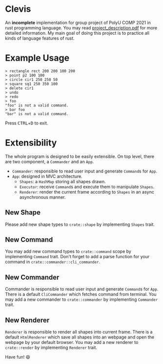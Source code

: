 # Clevis
An __incomplete__ implementation for group project of PolyU COMP 2021 in rust programming language. You may read [project_description.pdf](./project_description.pdf) for more detailed  information. My main goal of doing this project is to practice all kinds of language features of rust. 

# Example Usage
```
> rectangle rect 200 200 100 200
> point p2 100 100
> circle cir1 250 250 50
> square sq1 250 350 100
> delete cir1
> undo
> redo
> foo
"foo" is not a valid command.
> bar foo
"bar" is not a valid command.
```
Press <kbd>CTRL</kbd>+<kbd>D</kbd> to exit.

# Extensibility

The whole program is designed to be easily extensible. On top level, there are two component, a `Commander` and an `App`.
 - `Commander`: responsible to read user input and generate `Command`s for `App`.
 - `App`: designed in MVC architecture. 
    - `Shapes`: a `HashMap` storing all shapes drawn.
    - `Executor`: receive `Command`s and execute them to manipulate `Shapes`.
    - `Renderer`: render the current frame according to `Shapes` in an async asynchronous manner.

## New Shape
Please add new shape types to `crate::shape` by implementing `Shapes` trait.

## New Command
You may add new command types to `crate::command` scope by implementing `Command` trait. Don't forget to add a parse function for your command in `crate::commander::cli_commander`.

## New Commander
Commander is responsible to read user input and generate `Command`s for `App`. There is a default `CliCommander` which fetches command from terminal. You may add a new commander to `crate::commander` by implementing `Commander` trait.

## New Renderer
`Renderer` is responsible to render all shapes into current frame. There is a default `HtmlRenderer` which save all shapes into an webpage and open the webpage by your default browser. You may add a new renderer to `crate::render` by implementing `Renderer` trait.

Have fun! 😄